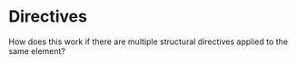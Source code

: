 # Directives

How does this work if there are multiple structural directives applied to the same element?

